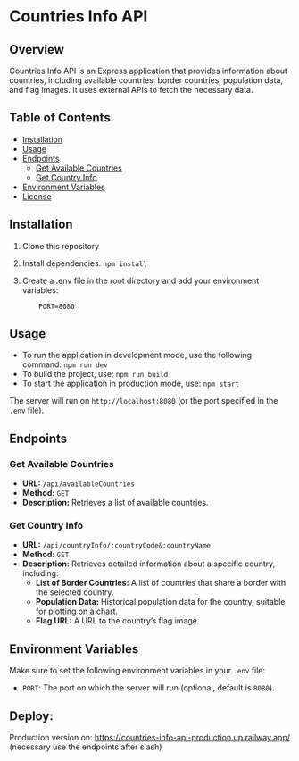 # Countries Info API

## Overview

Countries Info API is an Express application that provides information about countries, including available countries, border countries, population data, and flag images. It uses external APIs to fetch the necessary data.

## Table of Contents

- [Installation](#installation)
- [Usage](#usage)
- [Endpoints](#endpoints)
  - [Get Available Countries](#get-available-countries)
  - [Get Country Info](#get-country-info)
- [Environment Variables](#environment-variables)
- [License](#license)

## Installation

1. Clone this repository
2. Install dependencies: `npm install`
3. Create a .env file in the root directory and add your environment variables:

    ```plaintext
        PORT=8080
    ```

## Usage

- To run the application in development mode, use the following command: `npm run dev`
- To build the project, use: `npm run build`
- To start the application in production mode, use: `npm start`

The server will run on `http://localhost:8080` (or the port specified in the `.env` file).

## Endpoints

### Get Available Countries

- **URL:** `/api/availableCountries`
- **Method:** `GET`
- **Description:** Retrieves a list of available countries.

### Get Country Info

- **URL:** `/api/countryInfo/:countryCode&:countryName`
- **Method:** `GET`
- **Description:** Retrieves detailed information about a specific country, including:
  - **List of Border Countries:** A list of countries that share a border with the selected country.
  - **Population Data:** Historical population data for the country, suitable for plotting on a chart.
  - **Flag URL:** A URL to the country’s flag image.

## Environment Variables

Make sure to set the following environment variables in your `.env` file:
- `PORT`: The port on which the server will run (optional, default is `8080`).

## Deploy:
Production version on: <a href="https://countries-info-api-production.up.railway.app/" target="_blank" rel="noopener noferrer"> https://countries-info-api-production.up.railway.app/ </a> (necessary use the endpoints after slash)

